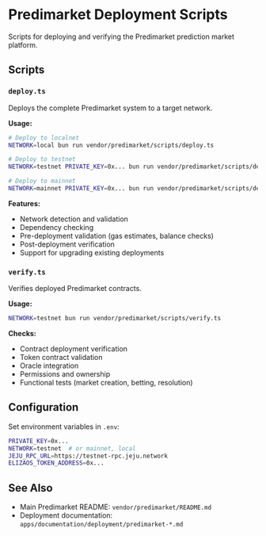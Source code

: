 # Predimarket Deployment Scripts

Scripts for deploying and verifying the Predimarket prediction market platform.

## Scripts

### `deploy.ts`

Deploys the complete Predimarket system to a target network.

**Usage:**
```bash
# Deploy to localnet
NETWORK=local bun run vendor/predimarket/scripts/deploy.ts

# Deploy to testnet
NETWORK=testnet PRIVATE_KEY=0x... bun run vendor/predimarket/scripts/deploy.ts

# Deploy to mainnet
NETWORK=mainnet PRIVATE_KEY=0x... bun run vendor/predimarket/scripts/deploy.ts
```

**Features:**
- Network detection and validation
- Dependency checking
- Pre-deployment validation (gas estimates, balance checks)
- Post-deployment verification
- Support for upgrading existing deployments

### `verify.ts`

Verifies deployed Predimarket contracts.

**Usage:**
```bash
NETWORK=testnet bun run vendor/predimarket/scripts/verify.ts
```

**Checks:**
- Contract deployment verification
- Token contract validation
- Oracle integration
- Permissions and ownership
- Functional tests (market creation, betting, resolution)

## Configuration

Set environment variables in `.env`:

```bash
PRIVATE_KEY=0x...
NETWORK=testnet  # or mainnet, local
JEJU_RPC_URL=https://testnet-rpc.jeju.network
ELIZAOS_TOKEN_ADDRESS=0x...
```

## See Also

- Main Predimarket README: `vendor/predimarket/README.md`
- Deployment documentation: `apps/documentation/deployment/predimarket-*.md`

